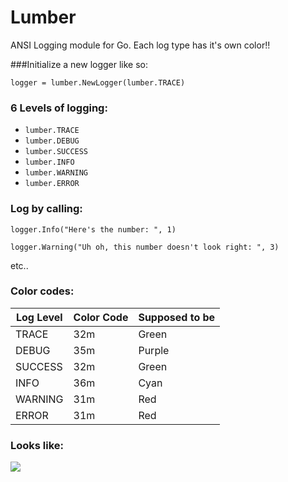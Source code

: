 # Lumber
ANSI Logging module for Go. Each log type has it's own color!!

###Initialize a new logger like so: 

`logger = lumber.NewLogger(lumber.TRACE)`


### 6 Levels of logging:
- `lumber.TRACE`
- `lumber.DEBUG`
- `lumber.SUCCESS`
- `lumber.INFO`
- `lumber.WARNING`
- `lumber.ERROR`


### Log by calling:

`logger.Info("Here's the number: ", 1)`

`logger.Warning("Uh oh, this number doesn't look right: ", 3)`

etc..


### Color codes:

| Log Level | Color Code | Supposed to be |
|-----------|------------|----------------|
| TRACE     | 32m        | Green          |
| DEBUG     | 35m        | Purple         |
| SUCCESS   | 32m        | Green          |
| INFO      | 36m        | Cyan           |
| WARNING   | 31m        | Red            |
| ERROR     | 31m        | Red            |

### Looks like:
![](https://s.alfnz.com/pUOkI.png)
